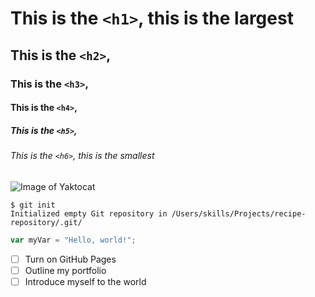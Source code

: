 # This is the `<h1>`, this is the largest 
## This is the `<h2>`,
### This is the `<h3>`,
#### This is the `<h4>`,
##### This is the `<h5>`,
###### This is the `<h6>`, this is the smallest


![Image of Yaktocat](https://octodex.github.com/images/yaktocat.png)


```
$ git init
Initialized empty Git repository in /Users/skills/Projects/recipe-repository/.git/
```

``` javascript
var myVar = "Hello, world!";
```


- [ ] Turn on GitHub Pages
- [ ] Outline my portfolio
- [ ] Introduce myself to the world
